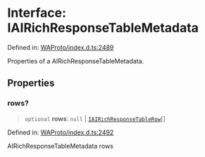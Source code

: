 # Interface: IAIRichResponseTableMetadata

Defined in: [WAProto/index.d.ts:2489](https://github.com/Fokusdotid/bail/blob/8b525f9ebcc20cb9acd0f880b6ad58976e38b117/WAProto/index.d.ts#L2489)

Properties of a AIRichResponseTableMetadata.

## Properties

### rows?

> `optional` **rows**: `null` \| [`IAIRichResponseTableRow`](../namespaces/AIRichResponseTableMetadata/interfaces/IAIRichResponseTableRow.md)[]

Defined in: [WAProto/index.d.ts:2492](https://github.com/Fokusdotid/bail/blob/8b525f9ebcc20cb9acd0f880b6ad58976e38b117/WAProto/index.d.ts#L2492)

AIRichResponseTableMetadata rows
